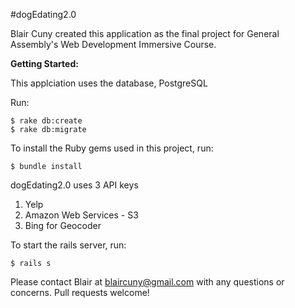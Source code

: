 #dogEdating2.0

Blair Cuny created this application as the final project for General Assembly's Web Development Immersive Course. 

**Getting Started:**

This applciation uses the database, PostgreSQL

Run:

```
$ rake db:create
$ rake db:migrate
```

To install the Ruby gems used in this project, run:

```
$ bundle install
```

dogEdating2.0 uses 3 API keys

1. Yelp
2. Amazon Web Services - S3
3. Bing for Geocoder

To start the rails server, run:

```
$ rails s

```

Please contact Blair at blaircuny@gmail.com with any questions or concerns. Pull requests welcome!
